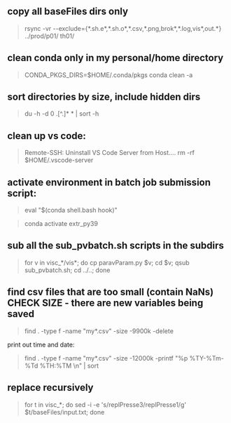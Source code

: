 ## copy all baseFiles dirs only

> rsync -vr --exclude={\*.sh.e*,\*.sh.o*,\*.csv,\*.png,brok\*,\*.log,vis\*,out.\*} ../prod/p01/ th01/  


## clean conda only in my personal/home directory 
> CONDA_PKGS_DIRS=$HOME/.conda/pkgs conda clean -a

## sort directories by size, include hidden dirs
> du -h -d 0 .[^.]* * | sort -h

## clean up vs code:
> Remote-SSH: Uninstall VS Code Server from Host.... 
rm -rf $HOME/.vscode-server

## activate environment in batch job submission script:
> eval "$(conda shell.bash hook)"

> conda activate extr_py39

## sub all the sub_pvbatch.sh scripts in the subdirs
> for v in visc_\*/vis\*; do cp paravParam.py $v; cd $v; qsub sub_pvbatch.sh; cd ../..; done

## find csv files that are too small (contain NaNs)   CHECK SIZE - there are new variables being saved
> find . -type f -name "my*.csv" -size -9900k -delete 

print out time and date:

> find . -type f -name "my*.csv" -size -12000k  -printf "%p %TY-%Tm-%Td %TH:%TM \n" | sort


## replace recursively

> for t in visc_*; do sed -i -e 's/replPresse3/replPresse1/g' $t/baseFiles/input.txt; done 